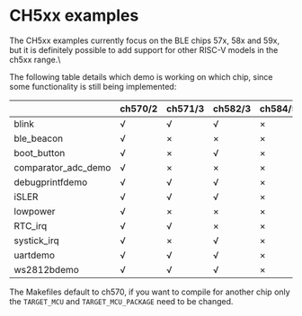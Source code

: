 # CH5xx examples

The CH5xx examples currently focus on the BLE chips 57x, 58x and 59x, but it is definitely possible to add support for other RISC-V models in the ch5xx range.\

The following table details which demo is working on which chip, since some functionality is still being implemented:

|                     | ch570/2 | ch571/3 | ch582/3 | ch584/5 | ch59x |
|---------------------|---------|---------|---------|---------|-------|
| blink               |    √    |    √    |    √    |    ×    |   √   |
| ble_beacon          |    √    |    ×    |    ×    |    ×    |   √   |
| boot_button         |    √    |    ×    |    √    |    ×    |   √   |
| comparator_adc_demo |    √    |    ×    |    ×    |    ×    |   ×   |
| debugprintfdemo     |    √    |    √    |    √    |    ×    |   √   |
| iSLER               |    √    |    √    |    √    |    ×    |   √   |
| lowpower            |    √    |    ×    |    ×    |    ×    |   √   |
| RTC_irq             |    √    |    √    |    ×    |    ×    |   √   |
| systick_irq         |    √    |    ×    |    √    |    ×    |   √   |
| uartdemo            |    √    |    √    |    √    |    ×    |   √   |
| ws2812bdemo         |    √    |    √    |    √    |    ×    |   √   |

The Makefiles default to ch570, if you want to compile for another chip only the `TARGET_MCU` and `TARGET_MCU_PACKAGE` need to be changed.
